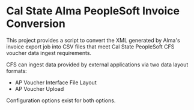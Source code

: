 # Cal State Alma PeopleSoft Invoice Conversion #

This project provides a script to convert the XML generated by Alma's invoice export job into CSV files that meet Cal State PeopleSoft CFS voucher data ingest requirements.

CFS can ingest data provided by external applications via two data layout formats:

* AP Voucher Interface File Layout
* AP Voucher Upload

Configuration options exist for both options.
